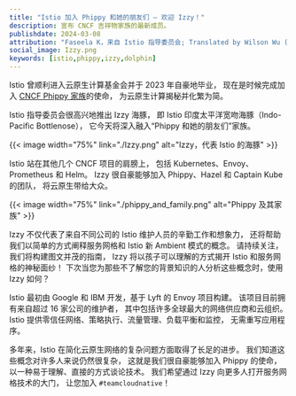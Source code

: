```yaml
---
title: "Istio 加入 Phippy 和她的朋友们 — 欢迎 Izzy！"
description: 宣布 CNCF 吉祥物家族的最新成员。
publishdate: 2024-03-08
attribution: "Faseela K，来自 Istio 指导委员会; Translated by Wilson Wu (DaoCloud)"
social_image: Izzy.png
keywords: [istio,phippy,izzy,dolphin]
---
```


Istio 曾顺利进入云原生计算基金会并于 2023 年自豪地毕业，
现在是时候完成加入 [CNCF Phippy 家族](https://www.cncf.io/phippy/)的使命，
为云原生计算揭秘并化繁为简。

Istio 指导委员会很高兴地推出 Izzy 海豚，
即 Istio 印度太平洋宽吻海豚（Indo-Pacific Bottlenose），
它今天将深入融入“Phippy 和她的朋友们”家族。

{{< image width="75%"
    link="./Izzy.png"
    alt="Izzy，代表 Istio 的海豚"
    >}}

Istio 站在其他几个 CNCF 项目的肩膀上，
包括 Kubernetes、Envoy、Prometheus 和 Helm。
Izzy 很自豪能够加入 Phippy、Hazel 和 Captain Kube 的团队，
将云原生带给大众。

{{< image width="75%"
    link="./phippy_and_family.png"
    alt="Phippy 及其家族"
    >}}

Izzy 不仅代表了来自不同公司的 Istio 维护人员的辛勤工作和想象力，
还将帮助我们以简单的方式阐释服务网格和 Istio 新 Ambient 模式的概念。
请持续关注，我们将构建图文并茂的指南，
Izzy 将以孩子可以理解的方式揭开 Istio 和服务网格的神秘面纱！
下次当您为那些不了解您的背景知识的人分析这些概念时，使用 Izzy 如何？

Istio 最初由 Google 和 IBM 开发，基于 Lyft 的 Envoy 项目构建。
该项目目前拥有来自超过 16 家公司的维护者，
其中包括许多全球最大的网络供应商和云组织。
Istio 提供零信任网络、策略执行、流量管理、负载平衡和监控，
无需重写应用程序。

多年来，Istio 在简化云原生网络的复杂问题方面取得了长足的进步。
我们知道这些概念对许多人来说仍然很复杂，
这就是我们很自豪能够加入 Phippy 的使命，
以一种易于理解、直接的方式谈论技术。
我们希望通过 Izzy 向更多人打开服务网格技术的大门，
让您加入 `#teamcloudnative`！
